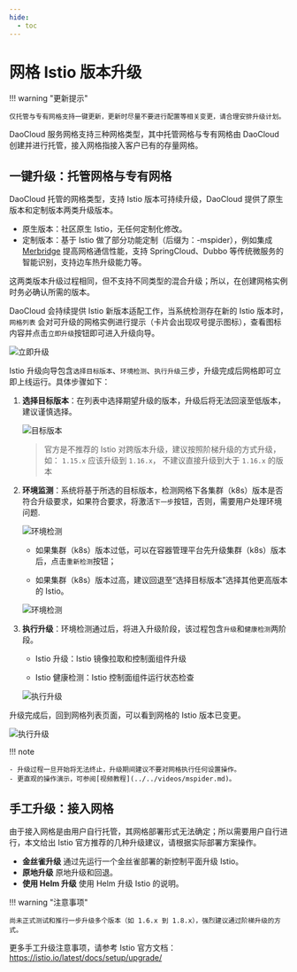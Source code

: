 ```yaml
---
hide:
  - toc
---
```


# 网格 Istio 版本升级

!!! warning "更新提示"

    仅托管与专有网格支持一键更新，更新时尽量不要进行配置等相关变更，请合理安排升级计划。

DaoCloud 服务网格支持三种网格类型，其中托管网格与专有网格由 DaoCloud 创建并进行托管，接入网格指接入客户已有的存量网格。

## 一键升级：托管网格与专有网格

DaoCloud 托管的网格类型，支持 Istio 版本可持续升级，DaoCloud 提供了原生版本和定制版本两类升级版本。

- 原生版本：社区原生 Istio，无任何定制化修改。
- 定制版本：基于 Istio 做了部分功能定制（后缀为：-mspider），例如集成
  [Merbridge](../../community/merbridge.md) 提高网格通信性能，支持 SpringCloud、Dubbo 等传统微服务的智能识别，支持边车热升级能力等。

这两类版本升级过程相同，但不支持不同类型的混合升级；所以，在创建网格实例时务必确认所需的版本。

DaoCloud 会持续提供 Istio 新版本适配工作，当系统检测存在新的 Istio 版本时，`网格列表` 会对可升级的网格实例进行提示（卡片会出现叹号提示图标），查看图标内容并点击`立即升级`按钮即可进入升级向导。

![立即升级](https://docs.daocloud.io/daocloud-docs-images/docs/mspider/images/IstioUpdate01.png)

Istio 升级向导包含`选择目标版本`、`环境检测`、`执行升级`三步，升级完成后网格即可立即上线运行。具体步骤如下：

1. **选择目标版本**：在列表中选择期望升级的版本，升级后将无法回滚至低版本，建议谨慎选择。

    ![目标版本](https://docs.daocloud.io/daocloud-docs-images/docs/mspider/images/IstioUpdate02.png)

    > 官方是不推荐的 Istio 对跨版本升级，建议按照阶梯升级的方式升级，如： `1.15.x` 应该升级到 `1.16.x`， 不建议直接升级到大于 `1.16.x` 的版本

3. **环境监测**：系统将基于所选的目标版本，检测网格下各集群（k8s）版本是否符合升级要求，如果符合要求，将激活`下一步`按钮，否则，需要用户处理环境问题.

    ![环境检测](https://docs.daocloud.io/daocloud-docs-images/docs/mspider/images/IstioUpdate03.png)

 	- 如果集群（k8s）版本过低，可以在容器管理平台先升级集群（k8s）版本后，点击`重新检测`按钮；

	- 如果集群（k8s）版本过高，建议回退至“选择目标版本”选择其他更高版本的 Istio。

    ![环境检测](https://docs.daocloud.io/daocloud-docs-images/docs/mspider/images/IstioUpdate04.png)

4. **执行升级**：环境检测通过后，将进入升级阶段，该过程包含`升级`和`健康检测`两阶段。

	- Istio 升级：Istio 镜像拉取和控制面组件升级

	- Istio 健康检测：Istio 控制面组件运行状态检查

	![执行升级](https://docs.daocloud.io/daocloud-docs-images/docs/mspider/images/IstioUpdate05.png)

升级完成后，回到网格列表页面，可以看到网格的 Istio 版本已变更。

![执行升级](https://docs.daocloud.io/daocloud-docs-images/docs/mspider/images/IstioUpdate06.png)

!!! note

    - 升级过程一旦开始将无法终止，升级期间建议不要对网格执行任何设置操作。
    - 更直观的操作演示，可参阅[视频教程](../../videos/mspider.md)。

## 手工升级：接入网格

由于接入网格是由用户自行托管，其网格部署形式无法确定；所以需要用户自行进行，本文给出 Istio 官方推荐的几种升级建议，请根据实际部署方案操作。

- **金丝雀升级** 通过先运行一个金丝雀部署的新控制平面升级 Istio。
- **原地升级** 原地升级和回退。
- **使用 Helm 升级** 使用 Helm 升级 Istio 的说明。

!!! warning "注意事项"

    尚未正式测试和推行一步升级多个版本（如 1.6.x 到 1.8.x），强烈建议通过阶梯升级的方式。

更多手工升级注意事项，请参考 Istio 官方文档： <https://istio.io/latest/docs/setup/upgrade/>
